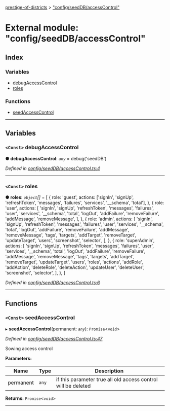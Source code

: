 [prestige-of-districts](../README.md) > ["config/seedDB/accessControl"](../modules/_config_seeddb_accesscontrol_.md)

# External module: "config/seedDB/accessControl"

## Index

### Variables

* [debugAccessControl](_config_seeddb_accesscontrol_.md#debugaccesscontrol)
* [roles](_config_seeddb_accesscontrol_.md#roles)

### Functions

* [seedAccessControl](_config_seeddb_accesscontrol_.md#seedaccesscontrol)

---

## Variables

<a id="debugaccesscontrol"></a>

### `<Const>` debugAccessControl

**● debugAccessControl**: *`any`* =  debug('seedDB')

*Defined in [config/seedDB/accessControl.ts:4](https://github.com/YarosJ/prestige-of-districts/blob/828e334/config/seedDB/accessControl.ts#L4)*

___
<a id="roles"></a>

### `<Const>` roles

**● roles**: *`object`[]* =  [
  {
    role: 'guest',
    actions: ['signIn', 'signUp', 'refreshToken', 'messages', 'failures', 'services', '__schema', 'total'],
  },
  {
    role: 'user',
    actions:
      [
        'signIn', 'signUp', 'refreshToken', 'messages', 'failures', 'user', 'services', '__schema', 'total',
        'logOut', 'addFailure', 'removeFailure', 'addMessage', 'removeMessage',
      ],
  },
  {
    role: 'admin',
    actions:
      [
        'signIn', 'signUp', 'refreshToken', 'messages', 'failures', 'user', 'services', '__schema', 'total',
        'logOut', 'addFailure', 'removeFailure', 'addMessage', 'removeMessage',
        'tags', 'targets', 'addTarget', 'removeTarget', 'updateTarget', 'users',
        'screenshot', 'selector',
      ],
  },
  {
    role: 'superAdmin',
    actions:
      [
        'signIn', 'signUp', 'refreshToken', 'messages', 'failures', 'user', 'services', '__schema', 'total',
        'logOut', 'addFailure', 'removeFailure', 'addMessage', 'removeMessage',
        'tags', 'targets', 'addTarget', 'removeTarget', 'updateTarget', 'users',
        'roles', 'actions', 'addRole', 'addAction', 'deleteRole', 'deleteAction', 'updateUser', 'deleteUser',
        'screenshot', 'selector',
      ],
  },
]

*Defined in [config/seedDB/accessControl.ts:6](https://github.com/YarosJ/prestige-of-districts/blob/828e334/config/seedDB/accessControl.ts#L6)*

___

## Functions

<a id="seedaccesscontrol"></a>

### `<Const>` seedAccessControl

▸ **seedAccessControl**(permanent: *`any`*): `Promise`<`void`>

*Defined in [config/seedDB/accessControl.ts:47](https://github.com/YarosJ/prestige-of-districts/blob/828e334/config/seedDB/accessControl.ts#L47)*

Sowing access control

**Parameters:**

| Name | Type | Description |
| ------ | ------ | ------ |
| permanent | `any` |  if this parameter true all old access control will be deleted |

**Returns:** `Promise`<`void`>

___

